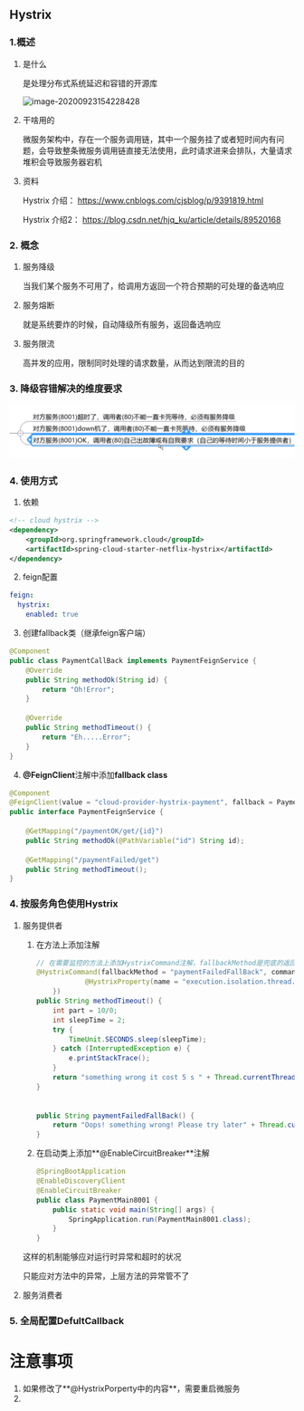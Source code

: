 ## Hystrix

### 1.概述

1. 是什么

   是处理分布式系统延迟和容错的开源库

   ![image-20200923154228428](C:\Users\admin\AppData\Roaming\Typora\typora-user-images\image-20200923154228428.png)

2. 干啥用的

   微服务架构中，存在一个服务调用链，其中一个服务挂了或者短时间内有问题，会导致整条微服务调用链直接无法使用，此时请求进来会排队，大量请求堆积会导致服务器宕机

3. 资料

   Hystrix 介绍： https://www.cnblogs.com/cjsblog/p/9391819.html 

   Hystrix 介绍2： https://blog.csdn.net/hjq_ku/article/details/89520168

### 2. 概念

1. 服务降级

   当我们某个服务不可用了，给调用方返回一个符合预期的可处理的备选响应

2. 服务熔断

   就是系统要炸的时候，自动降级所有服务，返回备选响应

3. 服务限流

   高并发的应用，限制同时处理的请求数量，从而达到限流的目的

### 3. 降级容错解决的维度要求

![image-20200925092302594](img/hystrix/image-20200925092302594.png)

### 4. 使用方式

1. 依赖

```xml
<!-- cloud hystrix -->
<dependency>
    <groupId>org.springframework.cloud</groupId>
    <artifactId>spring-cloud-starter-netflix-hystrix</artifactId>
</dependency>
```

2. feign配置

```yml
feign:
  hystrix:
    enabled: true
```

3. 创建fallback类（继承feign客户端）

```java
@Component
public class PaymentCallBack implements PaymentFeignService {
    @Override
    public String methodOk(String id) {
        return "Oh!Error";
    }

    @Override
    public String methodTimeout() {
        return "Eh.....Error";
    }
}
```

4. **@FeignClient**注解中添加**fallback class**

```java
@Component
@FeignClient(value = "cloud-provider-hystrix-payment", fallback = PaymentCallBack.class)
public interface PaymentFeignService {

    @GetMapping("/paymentOK/get/{id}")
    public String methodOk(@PathVariable("id") String id);

    @GetMapping("/paymentFailed/get")
    public String methodTimeout();
}
```



### 4. 按服务角色使用Hystrix

1. 服务提供者

   1. 在方法上添加注解

      ```java
      // 在需要监控的方法上添加HystrixCommand注解，fallbackMethod是兜底的返回方法这个注解能够应对超时以及运行时异常，一旦发生服务不可用，那么会调用fallback方法进行服务降级
      @HystrixCommand(fallbackMethod = "paymentFailedFallBack", commandProperties = {
                  @HystrixProperty(name = "execution.isolation.thread.timeoutInMilliseconds", value = "3000")
          })
      public String methodTimeout() {
          int part = 10/0;
          int sleepTime = 2;
          try {
              TimeUnit.SECONDS.sleep(sleepTime);
          } catch (InterruptedException e) {
              e.printStackTrace();
          }
          return "something wrong it cost 5 s " + Thread.currentThread().getName();
      }
      
      
      public String paymentFailedFallBack() {
          return "Oops! something wrong! Please try later" + Thread.currentThread().getName();
      }
      ```

   2. 在启动类上添加**@EnableCircuitBreaker**注解

      ```java
      @SpringBootApplication
      @EnableDiscoveryClient
      @EnableCircuitBreaker
      public class PaymentMain8001 {
          public static void main(String[] args) {
              SpringApplication.run(PaymentMain8001.class);
          }
      }
      ```

   这样的机制能够应对运行时异常和超时的状况

   只能应对方法中的异常，上层方法的异常管不了

2. 服务消费者



### 5. 全局配置DefultCallback





# 注意事项

1. 如果修改了**@HystrixPorperty中的内容**，需要重启微服务
2. 



